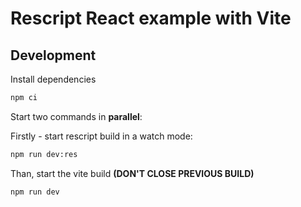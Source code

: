 # Rescript React example with Vite

## Development

Install dependencies

```cmd
npm ci
```

Start two commands in **parallel**:

Firstly - start rescript build in a watch mode:

```cmd
npm run dev:res
```

Than, start the vite build **(DON'T CLOSE PREVIOUS BUILD)**

```cmd
npm run dev
```